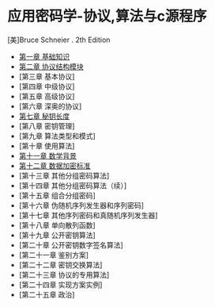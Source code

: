 # 应用密码学-协议,算法与c源程序

[美]Bruce Schneier . 2th Edition

- [第一章 基础知识](chapter1.md)
- [第二章 协议结构模块](chapter2.md)
- [第三章 基本协议]
- [第四章 中级协议]
- [第五章 高级协议]
- [第六章 深奥的协议]
- [第七章 秘钥长度](chapter7.md)
- [第八章 密钥管理]
- [第九章 算法类型和模式]
- [第十章 使用算法]
- [第十一章 数学背景](chapter11.md)
- [第十二章 数据加密标准](chapter12.md)
- [第十三章 其他分组密码算法]
- [第十四章 其他分组密码算法（续）]
- [第十五章 组合分组密码]
- [第十六章 伪随机序列发生器和序列密码]
- [第十七章 其他序列密码和真随机序列发生器]
- [第十八章 单向散列函数]
- [第十九章 公开密钥算法]
- [第二十章 公开密钥数字签名算法]
- [第二十一章 鉴别方案]
- [第二十二章 密钥交换算法]
- [第二十三章 协议的专用算法]
- [第二十四章 实现方案实例]
- [第二十五章 政治]

